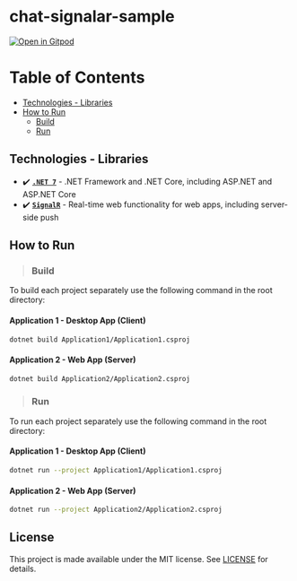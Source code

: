 # chat-signalar-sample


<a href="https://gitpod.io/#https://github.com/meysamhadeli/chat-signalar-sample"><img alt="Open in Gitpod" src="https://gitpod.io/button/open-in-gitpod.svg"/></a>

# Table of Contents

- [Technologies - Libraries](#technologies---libraries)
- [How to Run](#how-to-run)
  - [Build](#build)
  - [Run](#run)


## Technologies - Libraries

- ✔️ **[`.NET 7`](https://dotnet.microsoft.com/download)** - .NET Framework and .NET Core, including ASP.NET and ASP.NET Core
- ✔️ **[`SignalR`](https://github.com/SignalR/SignalR)** - Real-time web functionality for web apps, including server-side push


## How to Run

> ### Build

To build each project separately use the following command in the root directory: 

#### Application 1 - Desktop App (Client)
```bash
dotnet build Application1/Application1.csproj
```

#### Application 2 - Web App (Server)
```bash
dotnet build Application2/Application2.csproj
```

> ### Run

To run each project separately use the following command in the root directory: 

#### Application 1 - Desktop App (Client)
```bash
dotnet run --project Application1/Application1.csproj
```

#### Application 2 - Web App (Server)
```bash
dotnet run --project Application2/Application2.csproj
```

## License
This project is made available under the MIT license. See [LICENSE](https://github.com/meysamhadeli/chat-signalar-sample/blob/main/LICENSE) for details.

